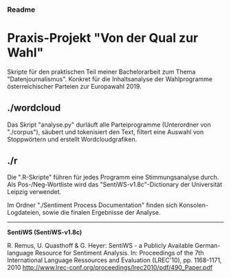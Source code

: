 ### Readme

# Praxis-Projekt "Von der Qual zur Wahl"


Skripte für den praktischen Teil meiner Bachelorarbeit zum Thema "Datenjournalismus".
Konkret für die Inhaltsanalyse der Wahlprogramme österreichischer Parteien zur Europawahl 2019.


## ./wordcloud

Das Skript "analyse.py" durläuft alle Parteiprogramme (Unterordner von "./corpus"), säubert und tokenisiert den Text, filtert eine Auswahl von Stoppwörtern und erstellt Wordcloudgrafiken.


## ./r 

Die ".R-Skripte" führen für jedes Programm eine Stimmungsanalyse durch. Als Pos-/Neg-Wortliste wird das "SentiWS-v1.8c"-Dictionary der Universität Leipzig verwendet. 

Im Ordner "./Sentiment Process Documentation" finden sich Konsolen-Logdateien, sowie die finalen Ergebnisse der Analyse.

------

**SentiWS (SentiWS-v1.8c)**

R. Remus, U. Quasthoff & G. Heyer: SentiWS - a Publicly Available German-language Resource for Sentiment Analysis.
In: Proceedings of the 7th International Language Ressources and Evaluation (LREC'10), pp. 1168-1171, 2010
http://www.lrec-conf.org/proceedings/lrec2010/pdf/490_Paper.pdf
